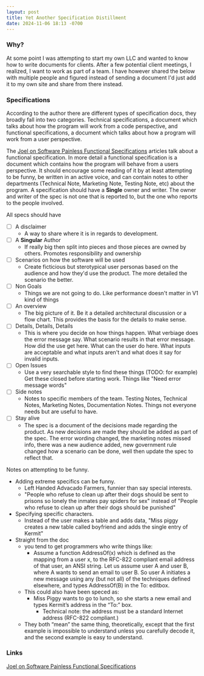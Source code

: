 ```yaml
---
layout: post
title: Yet Another Specification Distillment
date: 2024-11-06 18:13 -0700
---
```


### Why?
At some point I was attempting to start my own LLC and wanted to know how to write documents for clients. After a few potential client meetings, I realized, I want to work as part of a team. I have however shared the below with multiple people and figured instead of sending a document I'd just add it to my own site and share from there instead. 


### Specifications

According to the author there are different types of specification docs, they broadly fall into two categories. Technical specifications, a document which talks about how the program will work from a code perspective, and functional specifications, a document which talks about how a program will work from a user perspective. 


The [Joel on Software Painless Functional Specifications](https://www.joelonsoftware.com/2000/10/02/painless-functional-specifications-part-1-why-bother/) articles talk about a functional specification. In more detail a functional specification is a document which contains how the program will behave from a users perspective. It should encourage some reading of it by at least attempting to be funny, be written in an active voice, and can contain notes to other departments (Technical Note, Marketing Note, Testing Note, etc) about the program. A specification should have a **Single** owner and writer. The owner and writer of the spec is not one that is reported to, but the one who reports to the people involved. 


All specs should have
- [ ] A disclaimer
	- A way to share where it is in regards to development.
- [ ] A **Singular** Author
	- If really big then split into pieces and those pieces are owned by others. Promotes responsibility and ownership 
- [ ] Scenarios on how the software will be used
	- Create ficticious but sterotypical user personas based on the audience and how they'd use the product. The more detailed the scenario the better. 
- [ ] Non Goals
	- Things we are not going to do. Like performance doesn't matter in V1 kind of things
- [ ] An overview
	- The big picture of it. Be it a detailed architectural discussion or a flow chart. This provides the basis for the details to make sense. 
- [ ] Details, Details, Details
	- This is where you decide on how things happen. What verbiage does the error message say. What scenario results in that error message. How did the use get here. What can the user do here. What inputs are acceptable and what inputs aren't and what does it say for invalid inputs.
- [ ] Open Issues
	- Use a very searchable style to find these things (TODO: for example) Get these closed before starting work. Things like "Need error message words"
- [ ] Side notes
	- Notes to specific members of the team. Testing Notes, Technical Notes, Marketing Notes, Documentation Notes. Things not everyone needs but are useful to have. 
- [ ] Stay alive
	- The spec is a document of the decisions made regarding the product. As new decisions are made they should be added as part of the spec. The error wording changed, the marketing notes missed info, there was a new audience added, new government rule changed how a scenario can be done, well then update the spec to reflect that. 

Notes on attempting to be funny. 
- Adding extreme specifics can be funny. 
    - Left Handed Advacado Farmers, funnier than say special interests. 
	- "People who refuse to clean up after their dogs should be sent to prisons so lonely the inmates pay spiders for sex" instead of "People who refuse to clean up after their dogs should be punished"
- Specifying specific characters.
	- Instead of the user makes a table and adds data, "Miss piggy creates a new table called boyfriend and adds the single entry of Kermit"
- Straight from the doc
	- you tend to get programmers who write things like: 
      - Assume a function AddressOf(x) which is defined as the mapping from a user x, to the RFC-822 compliant email address of that user, an ANSI string. Let us assume user A and user B, where A wants to send an email to user B. So user A initiates a new message using any (but not all) of the techniques defined elsewhere, and types AddressOf(B) in the To: editbox. 
	- This could also have been speced as: 
		- Miss Piggy wants to go to lunch, so she starts a new email and types Kermit’s address in the “To:” box. 
			- Technical note: the address must be a standard Internet address (RFC-822 compliant.) 
    - They both “mean” the same thing, theoretically, except that the first example is impossible to understand unless you carefully decode it, and the second example is easy to understand.


### Links

[Joel on Software Painless Functional Specifications](https://www.joelonsoftware.com/2000/10/02/painless-functional-specifications-part-1-why-bother/) 